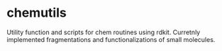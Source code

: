 # chemutils
Utility function and scripts for chem routines using rdkit. Curretnly implemented fragmentations and functionalizations of small molecules.
